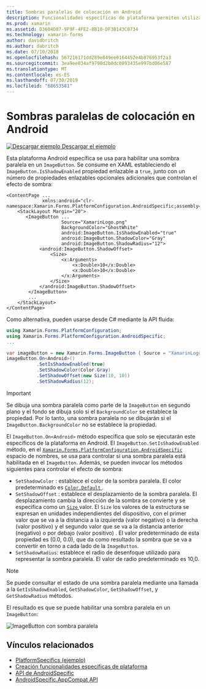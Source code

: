 ```yaml
---
title: Sombras paralelas de colocación en Android
description: Funcionalidades específicas de plataforma permiten utilizar la funcionalidad que solo está disponible en una plataforma concreta, sin necesidad de implementar los representadores personalizados o los efectos. En este artículo se explica cómo consumir el específico de la plataforma Android que habilita una sombra paralela en un ImageButton.
ms.prod: xamarin
ms.assetid: D3604D87-9F9F-4FE2-8B10-DF3B143C0734
ms.technology: xamarin-forms
author: davidbritch
ms.author: dabritch
ms.date: 07/10/2018
ms.openlocfilehash: 567216171dd289e849ee0164452e4b876953f2a3
ms.sourcegitcommit: 3ea9ee034af9790d2b0dc0893435e997bd06e587
ms.translationtype: MT
ms.contentlocale: es-ES
ms.lasthandoff: 07/30/2019
ms.locfileid: "68653581"
---
```

# <a name="imagebutton-drop-shadows-on-android"></a>Sombras paralelas de colocación en Android

[![Descargar ejemplo](~/media/shared/download.png) Descargar el ejemplo](https://docs.microsoft.com/samples/xamarin/xamarin-forms-samples/userinterface-platformspecifics)

Esta plataforma Android específica se usa para habilitar una sombra paralela en un `ImageButton`. Se consume en XAML estableciendo el `ImageButton.IsShadowEnabled` propiedad enlazable a `true`, junto con un número de propiedades enlazables opcionales adicionales que controlan el efecto de sombra:

```xaml
<ContentPage ...
             xmlns:android="clr-namespace:Xamarin.Forms.PlatformConfiguration.AndroidSpecific;assembly=Xamarin.Forms.Core">
    <StackLayout Margin="20">
       <ImageButton ...
                    Source="XamarinLogo.png"
                    BackgroundColor="GhostWhite"
                    android:ImageButton.IsShadowEnabled="true"
                    android:ImageButton.ShadowColor="Gray"
                    android:ImageButton.ShadowRadius="12">
            <android:ImageButton.ShadowOffset>
                <Size>
                    <x:Arguments>
                        <x:Double>10</x:Double>
                        <x:Double>10</x:Double>
                    </x:Arguments>
                </Size>
            </android:ImageButton.ShadowOffset>
        </ImageButton>
        ...
    </StackLayout>
</ContentPage>
```

Como alternativa, pueden usarse desde C# mediante la API fluida:

```csharp
using Xamarin.Forms.PlatformConfiguration;
using Xamarin.Forms.PlatformConfiguration.AndroidSpecific;
...

var imageButton = new Xamarin.Forms.ImageButton { Source = "XamarinLogo.png", BackgroundColor = Color.GhostWhite, ... };
imageButton.On<Android>()
           .SetIsShadowEnabled(true)
           .SetShadowColor(Color.Gray)
           .SetShadowOffset(new Size(10, 10))
           .SetShadowRadius(12);
```

> [!IMPORTANT]
> Se dibuja una sombra paralela como parte de la `ImageButton` en segundo plano y el fondo se dibuja solo si el `BackgroundColor` se establece la propiedad. Por lo tanto, una sombra paralela no se dibujarán si el `ImageButton.BackgroundColor` no se establece la propiedad.

El `ImageButton.On<Android>` método especifica que solo se ejecutarán este específicos de la plataforma en Android. El `ImageButton.SetIsShadowEnabled` método, en el [ `Xamarin.Forms.PlatformConfiguration.AndroidSpecific` ](xref:Xamarin.Forms.PlatformConfiguration.AndroidSpecific) espacio de nombres, se usa para controlar si una sombra paralela está habilitada en el `ImageButton`. Además, se pueden invocar los métodos siguientes para controlar el efecto de sombra:

- `SetShadowColor` : establece el color de la sombra paralela. El color predeterminado es [ `Color.Default` ](xref:Xamarin.Forms.Color.Default*).
- `SetShadowOffset` : establece el desplazamiento de la sombra paralela. El desplazamiento cambia la dirección de la sombra se convierte y se especifica como un [ `Size` ](xref:Xamarin.Forms.Size) valor. El `Size` los valores de la estructura se expresan en unidades independientes del dispositivo, con el primer valor que se va a la distancia a la izquierda (valor negativo) o la derecha (valor positivo) y el segundo valor que se va a la distancia anterior (negativo) o por debajo (valor positivo) . El valor predeterminado de esta propiedad es (0.0, 0.0), que da como resultado la sombra que se va a convertir en torno a cada lado de la `ImageButton`.
- `SetShadowRadius`: establece el radio de desenfoque utilizado para representar la sombra paralela. El valor de radio predeterminado es 10,0.

> [!NOTE]
> Se puede consultar el estado de una sombra paralela mediante una llamada a la `GetIsShadowEnabled`, `GetShadowColor`, `GetShadowOffset`, y `GetShadowRadius` métodos.

El resultado es que se puede habilitar una sombra paralela en un `ImageButton`:

![](imagebutton-drop-shadow-images/imagebutton-drop-shadow.png "ImageButton con sombra paralela")

## <a name="related-links"></a>Vínculos relacionados

- [PlatformSpecifics (ejemplo)](https://docs.microsoft.com/samples/xamarin/xamarin-forms-samples/userinterface-platformspecifics)
- [Creación funcionalidades específicas de plataforma](~/xamarin-forms/platform/platform-specifics/index.md#creating-platform-specifics)
- [API de AndroidSpecific](xref:Xamarin.Forms.PlatformConfiguration.AndroidSpecific)
- [AndroidSpecific.AppCompat API](xref:Xamarin.Forms.PlatformConfiguration.AndroidSpecific.AppCompat)
